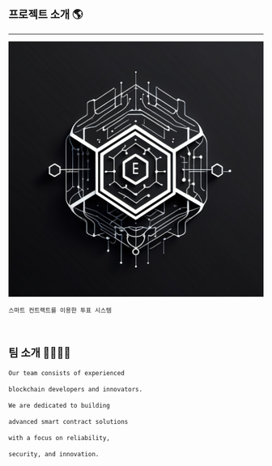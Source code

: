 ## 프로젝트 소개 🌎

<hr>

<img src="https://raw.githubusercontent.com/block-chain-master/poly-market/refs/heads/master/public/img.jpg">


```
스마트 컨트랙트를 이용한 투표 시스템
```

<br>

## 팀 소개 🧑‍💻👩‍💻

```
Our team consists of experienced

blockchain developers and innovators.

We are dedicated to building

advanced smart contract solutions

with a focus on reliability,

security, and innovation.
```

